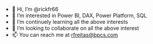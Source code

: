 - 👋 Hi, I’m @rickfr66
- 👀 I’m interested in Power BI, DAX, Power Platform, SQL
- 🌱 I’m continuely learning all the above interests
- 💞️ I’m looking to collaborate on all the above interest
- 📫 You can reach me at rfreitas@bpcs.com

<!---
rickfr66/rickfr66 is a ✨ special ✨ repository because its `README.md` (this file) appears on your GitHub profile.
You can click the Preview link to take a look at your changes.
--->
